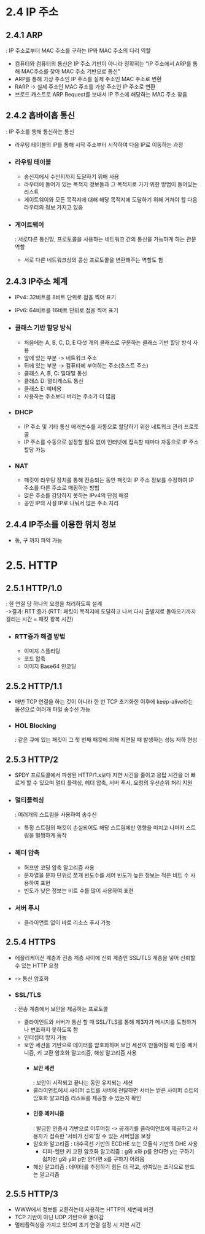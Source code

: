 # 2.4 IP 주소 

 ## 2.4.1 ARP
   : IP 주소로부터 MAC 주소를 구하는 IP와 MAC 주소의 다리 역할
  * 컴퓨터와 컴퓨터의 통신은 IP 주소 기반이 아니라 정확히는 "IP 주소에서 ARP를 통해 MAC주소를 찾아 MAC 주소 기반으로 통신"
  * ARP를 통해 가상 주소인 IP 주소를 실제 주소인 MAC 주소로 변환
  * RARP -> 실제 주소인 MAC 주소를 가상 주소인 IP 주소로 변환
  * 브로드 캐스트로 ARP Request를 보내서 IP 주소에 해당하는 MAC 주소 찾음
 
  ## 2.4.2 홉바이홉 통신
   : IP 주소를 통해 통신하는 통신
  * 라우팅 테이블의 IP를 통해 시작 주소부터 시작하여 다음 IP로 이동하는 과정

   * ### 라우팅 테이블
     * 송신지에서 수신지까지 도달하기 위해 사용
     * 라우터에 들어가 있는 목적지 정보들과 그 목적지로 가기 위한 방법이 들어있는 리스트
     * 게이트웨이와 모든 목적지에 대해 해당 목적지에 도달하기 위해 거쳐야 할 다음 라우터의 정보 가지고 있음

   * ### 게이트웨이
     : 서로다른 통신망, 프로토콜을 사용하는 네트워크 간의 통신을 가능하게 하는 관문 역할
     * 서로 다른 네트워크상의 콩신 프로토콜을 변환해주는 역할도 함

  ## 2.4.3 IP주소 체계
   * IPv4: 32비트를 8비트 단위로 점을 찍어 표기
   * IPv6: 64비트를 16비트 단위로 점을 찍어 표기

   * ### 클래스 기반 할당 방식
     * 처음에는 A, B, C, D, E 다섯 개의 클래스로 구분하는 클래스 기반 할당 방식 사용
     * 앞에 있는 부분 -> 네트워크 주소
     * 뒤에 있는 부분 -> 컴퓨터에 부여하는 주소(호스트 주소)
     * 클래스 A, B, C: 일대일 통신
     * 클래스 D: 멀티캐스트 통신
     * 클래스 E: 예비용
     * 사용하는 주소보다 버리는 주소가 더 많음

   * ### DHCP
     * IP 주소 및 기타 통신 매개변수를 자동으로 할당하기 위한 네트워크 관리 프로토콜
     * IP 주소를 수동으로 설정할 필요 없이 인터넷에 접속할 때마다 자동으로 IP 주소 할당 가능

   * ### NAT
     * 패킷이 라우팅 장치를 통해 전송되는 동안 패킷의 IP 주소 정보를 수정하여 IP 주소를 다른 주소로 매핑하는 방법
     * 많은 주소를 감당하지 못하는 IPv4의 단점 해결
     * 공인 IP와 사설 IP로 나눠서 많은 주소 처리

  ## 2.4.4 IP주소를 이용한 위치 정보
   * 동, 구 까지 파악 가능

# 2.5. HTTP

  ## 2.5.1 HTTP/1.0
   : 한 연결 당 하나의 요청을 처리하도록 설계<br>
   ->결과: RTT 증가 (RTT: 패킷이 목적지에 도달하고 나서 다시 출발지로 돌아오기까지 걸리는 시간 = 패킷 왕복 시간)

   * ### RTT증가 해결 방법
     * 이미지 스플리팅
     * 코드 압축
     * 이미지 Base64 인코딩

  ## 2.5.2 HTTP/1.1
   * 매번 TCP 연결을 하는 것이 아니라 한 번 TCP 초기화한 이후에 keep-alive라는 옵션으로 여러개 파일 송수신 가능

   * ### HOL Blocking
     : 같은 큐에 있는 패킷이 그 첫 번째 패킷에 의해 지연될 때 발생하는 성능 저하 현상

  ## 2.5.3 HTTP/2
   * SPDY 프로토콜에서 파생된 HTTP/1.x보다 지연 시간을 줄이고 응답 시간을 더 빠르게 할 수 있으며 멀티 플렉싱, 헤더 압축, 서버 푸시, 요청의 우선순위 처리 지원

  * ### 멀티플렉싱
    : 여러개의 스트림을 사용하여 송수신
    * 특정 스트림의 패킷이 손실되어도 해당 스트림에만 영향을 미치고 나머지 스트림을 멀쩡하게 동작

  * ### 헤더 압축
    * 허프만 코딩 압축 알고리즘 사용
    * 문자열을 문자 단위로 쪼개 빈도수를 세어 빈도가 높은 정보는 적은 비트 수 사용하여 표현
    * 빈도가 낮은 정보는 비트 수를 많이 사용하여 표현

  * ### 서버 푸시
    * 클라이언트 없이 바로 리소스 푸시 가능

 ## 2.5.4 HTTPS
   * 에플리케이션 계층과 전송 계층 사이에 신뢰 계층인 SSL/TLS 계층을 넣어 신뢰할 수 있는 HTTP 요청 <br>
   * -> 통신 암호화

  * ### SSL/TLS
    : 전송 계층에서 보안을 제공하는 프로토콜
    * 클라이언트와 서버가 통신 할 때 SSL/TLS를 통해 제3자가 메시지를 도청하거나 변조하지 못하도록 함
    * 인터셉터 방지 가능
    * 보안 세션을 기반으로 데이터를 암호화하며 보안 세션이 만들어질 때 인증 메커니즘, 키 교환 암호화 알고리즘, 해싱 알고리즘 사용
      * #### 보안 세션
        : 보안이 시작되고 끝나는 동안 유지되는 세션
      * 클라이언트에서 사이퍼 슈트를 서버에 전달하면 서버는 받은 사이퍼 슈트의 암호화 알고리즘 리스트를 제공할 수 있는지 확인
      * #### 인증 메커니즘
        : 발금한 인증서 기반으로 이루어짐 -> 공개키를 클라이언트에 제공하고 사용자가 접속한 '서비가 신뢰'할 수 있는 서버임을 보장
      * 암호화 알고리즘
        : 대수곡선 기반의 ECDHE 또는 모듈식 기반의 DHE 사용
        * 디피-헬만 키 교환 암호화 알고리즘
          : g와 x와 p를 안다면 y는 구하기 쉽지만 g와 y와 p만 안다면 x를 구하기 어려움
      * 해싱 알고리즘
        : 데이터를 추정하기 힘든 더 작고, 섞여있는 조각으로 만드는 알고리즘

 ## 2.5.5 HTTP/3
   * WWW에서 정보를 교환하는데 사용하는 HTTP의 세번째 버전
   * TCP 기반이 아닌 UDP 기반으로 돌아감
   * 멀티플렉싱을 가지고 있으며 초기 연결 설정 시 지연 시간 
